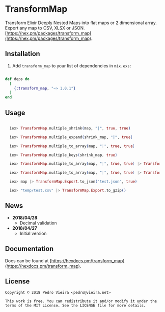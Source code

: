 # TransformMap

Transform Elixir Deeply Nested Maps into flat maps or 2 dimensional array. Export any map to CSV, XLSX or JSON. [https://hex.pm/packages/transform_map](https://hex.pm/packages/transform_map).

## Installation

1. Add `transform_map` to your list of dependencies in `mix.exs`:

```elixir

def deps do
  [
    {:transform_map, "~> 1.0.1"}
  ]
end

```

## Usage

```elixir

  iex> TransformMap.multiple_shrink(map, "|", true, true)

  iex> TransformMap.multiple_expand(shrink_map, "|", true)

  iex> TransformMap.multiple_to_array(map, "|", true, true)

  iex> TransformMap.multiple_keys(shrink_map, true)

  iex> TransformMap.multiple_to_array(map, "|", true, true) |> TransformMap.Export.to_csv("test.csv", true)

  iex> TransformMap.multiple_to_array(map, "|", true, true) |> TransformMap.Export.to_xlsx("test.xlsx", true)

  iex> map |> TransformMap.Export.to_json("test.json", true)

  iex> "temp/test.csv" |> TransformMap.Export.to_gzip()

```

## News

- **2018/04/28**
  - Decimal validation
- **2018/04/27**
  - Initial version


## Documentation

Docs can be found at [https://hexdocs.pm/transform_map](https://hexdocs.pm/transform_map).

## License

    Copyright © 2018 Pedro Vieira <pedro@vieira.net>

    This work is free. You can redistribute it and/or modify it under the
    terms of the MIT License. See the LICENSE file for more details.
